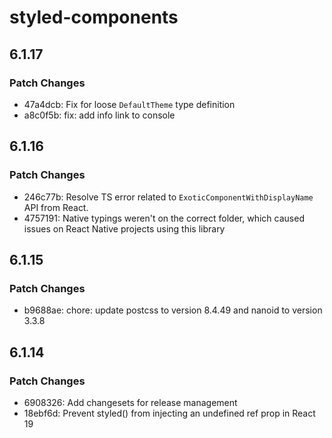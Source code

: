 # styled-components

## 6.1.17

### Patch Changes

- 47a4dcb: Fix for loose `DefaultTheme` type definition
- a8c0f5b: fix: add info link to console

## 6.1.16

### Patch Changes

- 246c77b: Resolve TS error related to `ExoticComponentWithDisplayName` API from React.
- 4757191: Native typings weren't on the correct folder, which caused issues on React Native projects using this library

## 6.1.15

### Patch Changes

- b9688ae: chore: update postcss to version 8.4.49 and nanoid to version 3.3.8

## 6.1.14

### Patch Changes

- 6908326: Add changesets for release management
- 18ebf6d: Prevent styled() from injecting an undefined ref prop in React 19
